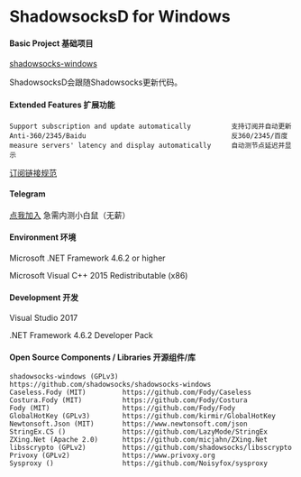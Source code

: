 ShadowsocksD for Windows
=======================

#### Basic Project 基础项目

[shadowsocks-windows](https://github.com/shadowsocks/shadowsocks-windows)

ShadowsocksD会跟随Shadowsocks更新代码。

#### Extended Features 扩展功能
```
Support subscription and update automatically          支持订阅并自动更新
Anti-360/2345/Baidu                                    反360/2345/百度
measure servers' latency and display automatically     自动测节点延迟并显示
```
[订阅链接规范](https://github.com/SoDa-GitHub/SSD-Windows/wiki/%E8%AE%A2%E9%98%85%E9%93%BE%E6%8E%A5%E8%A7%84%E8%8C%83)

#### Telegram

[点我加入](https://t.me/joinchat/GvbhT0vatPxTnqLtUgPe7Q) 急需内测小白鼠（无薪）

#### Environment 环境

Microsoft .NET Framework 4.6.2 or higher

Microsoft Visual C++ 2015 Redistributable (x86)

#### Development 开发

Visual Studio 2017

.NET Framework 4.6.2 Developer Pack

#### Open Source Components / Libraries 开源组件/库
```
shadowsocks-windows (GPLv3) https://github.com/shadowsocks/shadowsocks-windows
Caseless.Fody (MIT)         https://github.com/Fody/Caseless
Costura.Fody (MIT)          https://github.com/Fody/Costura
Fody (MIT)                  https://github.com/Fody/Fody
GlobalHotKey (GPLv3)        https://github.com/kirmir/GlobalHotKey
Newtonsoft.Json (MIT)       https://www.newtonsoft.com/json
StringEx.CS ()              https://github.com/LazyMode/StringEx
ZXing.Net (Apache 2.0)      https://github.com/micjahn/ZXing.Net
libsscrypto (GPLv2)         https://github.com/shadowsocks/libsscrypto
Privoxy (GPLv2)             https://www.privoxy.org
Sysproxy ()                 https://github.com/Noisyfox/sysproxy
```
